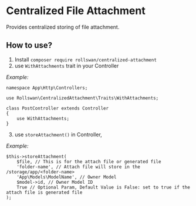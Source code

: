 

# Centralized File Attachment

Provides centralized storing of file attachment.

## How to use?
1) Install `composer require rollswan/centralized-attachment`
2) use `WithAttachments` trait in your Controller

*Example:*

    namespace App\Http\Controllers;
    
    use Rollswan\CentralizedAttachment\Traits\WithAttachments;
    
    class PostController extends Controller
    {
        use WithAttachments;
    }


3) use `storeAttachment()` in Controller, 

*Example:*

    $this->storeAttachment(
        $file, // This is for the attach file or generated file
        'folder-name', // Attach file will store in the /storage/app/<folder-name>
        'App\Models\ModelName', // Owner Model
        $model->id, // Owner Model ID
        True // Optional Param, Default Value is False: set to true if the attach file is generated file
    );
